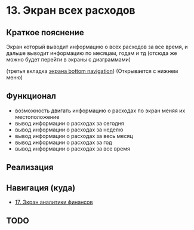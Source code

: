 # 13. Экран всех расходов

## Краткое пояснение

Экран который выводит информацию о всех расходов за все время, и дальше выводит информацию
по месяцам, годам и тд (отсюда же можно будет перейти в экраны с диаграммами)

(третья вкладка [экрана bottom navigation](screen_1_bottom_navigation_container.md)) (Открывается с
нижнем меню)

## Функционал

- возможность двигать информацию о расходах по экран меняя их местоположение
- вывод информации о расходах за сегодня
- вывод информации о расходах за неделю
- вывод информации о расходах за весь месяц
- вывод информации о расходах за год
- вывод информации о расходах за все время

## Реализация

## Навигация (куда)

- [17. Экран аналитики финансов](screen_17_financial_analytics.md)

## TODO
